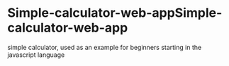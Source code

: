 # Simple-calculator-web-appSimple-calculator-web-app

simple calculator, used as an example for beginners starting in the javascript language
